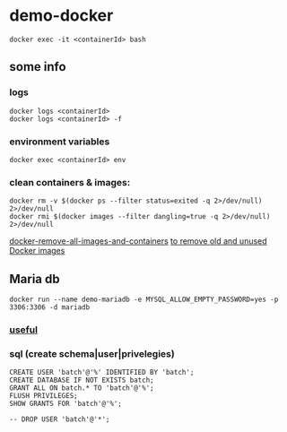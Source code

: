 # demo-docker

    docker exec -it <containerId> bash

## some info
### logs
    docker logs <containerId>
    docker logs <containerId> -f
### environment variables
    docker exec <containerId> env
### clean containers & images:

    docker rm -v $(docker ps --filter status=exited -q 2>/dev/null) 2>/dev/null
    docker rmi $(docker images --filter dangling=true -q 2>/dev/null) 2>/dev/null
    
[docker-remove-all-images-and-containers](docker-remove-all-images-and-containershttps://techoverflow.net/2013/10/22/docker-remove-all-images-and-containers/)
[to remove old and unused Docker images](https://stackoverflow.com/a/32723127/5728095)

## Maria db

    docker run --name demo-mariadb -e MYSQL_ALLOW_EMPTY_PASSWORD=yes -p 3306:3306 -d mariadb
    
### [useful](https://hub.docker.com/r/mysql/mysql-server)

### sql (create schema|user|privelegies)
    
	CREATE USER 'batch'@'%' IDENTIFIED BY 'batch';
	CREATE DATABASE IF NOT EXISTS batch;
	GRANT ALL ON batch.* TO 'batch'@'%';
	FLUSH PRIVILEGES;
	SHOW GRANTS FOR 'batch'@'%';
    
    -- DROP USER 'batch'@'*';



